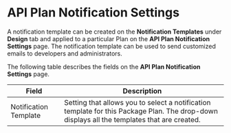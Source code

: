 ﻿---
sidebar_position: 9
---

# API Plan Notification Settings

<head>
  <meta name="guidename" content="API Management"/>
  <meta name="context" content="GUID-f0f8b839-2ece-4dd0-b885-2aaa0f45b80c"/>
</head>

A notification template can be created on the **Notification Templates** under **Design** tab and applied to a particular Plan on the **API Plan Notification Settings** page. The notification template can be used to send customized emails to developers and administrators.

The following table describes the fields on the **API Plan Notification Settings** page. 

|**Field** |**Description** |
| ------- | ------- |
|Notification Template|Setting that allows you to select a notification template for this Package Plan. The drop-down displays all the templates that are created. |

